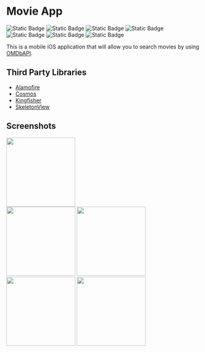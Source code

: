 # Movie App
![Static Badge](https://img.shields.io/badge/Swift-orange)
![Static Badge](https://img.shields.io/badge/UIKit-orange)
![Static Badge](https://img.shields.io/badge/ProgrammaticUI-orange)
![Static Badge](https://img.shields.io/badge/MVVMC-blue)
![Static Badge](https://img.shields.io/badge/SPM-red)
![Static Badge](https://img.shields.io/badge/Combine-red)
![Static Badge](https://img.shields.io/badge/OMDbAPI-gray)

<p>
  This is a mobile iOS application that will allow you to search movies by using
  <a href="https://www.omdbapi.com/">OMDbAPI</a>.
</p>

## Third Party Libraries
 - <a href = "https://github.com/Alamofire/Alamofire">Alamofire</a>
 - <a href = "https://github.com/evgenyneu/Cosmos">Cosmos</a>
 - <a href = "https://github.com/onevcat/Kingfisher">Kingfisher</a>
 - <a href = "https://github.com/Juanpe/SkeletonView">SkeletonView</a>

## Screenshots
<img src="https://github.com/nursaharii/MovieApp/assets/33926714/0e2f8d52-bf61-459b-8175-23946083bf68" width="180">
<br>
<img src="https://github.com/nursaharii/MovieApp/assets/33926714/d1cf13f5-8d53-4fcc-bc6a-7b62269fd1a9" width="180">
<img src="https://github.com/nursaharii/MovieApp/assets/33926714/363bb734-bb31-4b82-810f-8ef6a50f6f70" width="180">
<img src="https://github.com/nursaharii/MovieApp/assets/33926714/04ec8bf0-81b0-4a24-a131-70a18b2db8fb" width="180">
<img src="https://github.com/nursaharii/MovieApp/assets/33926714/b62d98f1-5f5d-4351-b7b4-2e969ce9c7d0" width="180">
